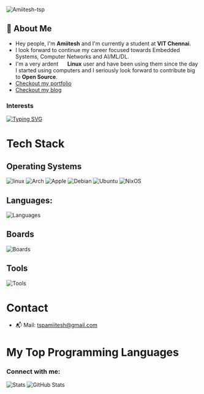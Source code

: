 
<p align="left"> <img src="https://komarev.com/ghpvc/?username=Amiitesh-tsp&label=Profile%20views&color=0e75b6&style=flat" alt="Amiitesh-tsp" /> </p>


## 🚀 About Me
- Hey people, I'm **Amiitesh** and I'm currently a student at **VIT Chennai**.
- I look forward to continue my career focused towards Embedded Systems, Computer Networks and AI/ML/DL.
- I'm a very ardent <img src="https://icons.iconarchive.com/icons/tatice/operating-systems/16/Linux-icon.png" width="16" height="16"> **Linux** user and have been using them since the day I started using computers and I seriously look forward to contribute big to **Open Source**.
- [Checkout my portfolio](https://bitsexploited.is-a.dev/)
- [Checkout my blog](https://bitsexploited.is-a.dev/blog)
<h3 align="left"> Interests</h3>

<a href="https://git.io/typing-svg"><img src="https://readme-typing-svg.herokuapp.com?font=JetBrains+Mono&size=30&duration=2000&pause=50&color=BF616A&width=435&lines=Linux;Embedded+Systems;Computer+Networks;Linux+Kernel;Open+Source" alt="Typing SVG" /></a>

# Tech Stack
## Operating Systems
![linux](https://skillicons.dev/icons?i=linux)
![Arch](https://skillicons.dev/icons?i=arch)
![Apple](https://skillicons.dev/icons?i=apple)
![Debian](https://skillicons.dev/icons?i=debian)
![Ubuntu](https://skillicons.dev/icons?i=ubuntu)
![NixOS](https://skillicons.dev/icons?i=nix)

## Languages: 
![Languages](https://skillicons.dev/icons?i=c,cpp,go,zig,py,java,javascript,bash,html,css,react,tailwind,mysql,mongodb)
## Boards
![Boards](https://skillicons.dev/icons?i=raspberrypi,arduino)

## Tools
![Tools](https://skillicons.dev/icons?i=git,github,gcp,docker,aws,obsidian,neovim,vim,vscode,emacs,autocad,cloudflare,notion)

# Contact
- 📬 Mail: tspamiitesh@gmail.com

# My Top Programming Languages

<h3 align="left">Connect with me:</h3>
<p align="left">
</p>

![Stats](http://github-profile-summary-cards.vercel.app/api/cards/stats?username=embeddingbits&theme=nord_dark)   ![GitHub Stats](https://github-readme-stats.vercel.app/api/top-langs/?username=embeddingbits&theme=nord&show_icons=true&layout=compact)








